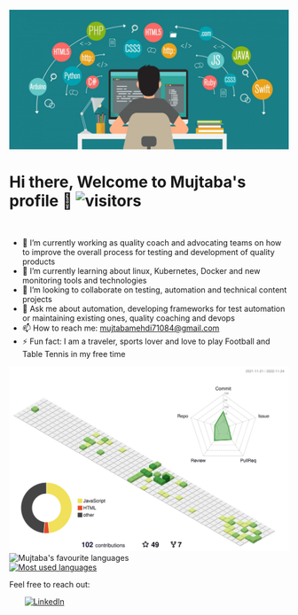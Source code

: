 ![](./images/header.png)



# Hi there, Welcome to Mujtaba's profile 👋 ![visitors](https://visitor-badge.glitch.me/badge?page_id=mujjazi.mujjazi&left_color=blue&right_color=blue)

<br>


- 🔭 I’m currently working as quality coach and advocating teams on how to improve the overall process for testing and development of quality products
- 🌱 I’m currently learning about linux, Kubernetes, Docker and new monitoring tools and technologies
- 👯 I’m looking to collaborate on testing, automation and technical content projects
- 💬 Ask me about automation, developing frameworks for test automation or maintaining existing ones, quality coaching and devops
- 📫 How to reach me: mujtabamehdi71084@gmail.com
- ⚡ Fun fact: I am a traveler, sports lover and love to play Football and Table Tennis in my free time

![My Contributions](./profile-3d-contrib/profile-green-animate.svg)
<br>
![Mujtaba's favourite languages](https://github-readme-stats.vercel.app/api?username=mujjazi&layout=compact&show_icons=true)
<br>
[![Most used languages](https://github-readme-stats.vercel.app/api/top-langs/?username=mujjazi&layout=compact)](https://github.com/anuraghazra/github-readme-stats)

Feel free to reach out:

&nbsp; &nbsp; &nbsp; &nbsp;[![LinkedIn](https://github.com/mujjazi/mujjazi/blob/master/link.ico)](https://www.linkedin.com/in/mujtabamehdi9) 

